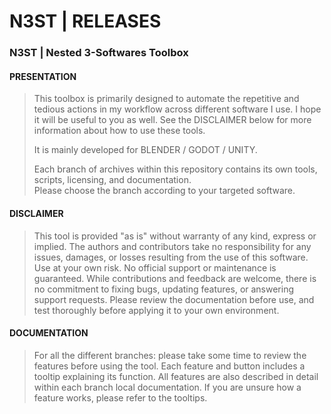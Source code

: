# N3ST | RELEASES

### N3ST | Nested 3-Softwares Toolbox

#### PRESENTATION
> This toolbox is primarily designed to automate the repetitive and tedious actions in my workflow across different software I use. I hope it will be useful to you as well. See the DISCLAIMER below for more information about how to use these tools.  
>  
> It is mainly developed for BLENDER / GODOT / UNITY.  
>  
> Each branch of archives within this repository contains its own tools, scripts, licensing, and documentation.  
> Please choose the branch according to your targeted software.  

#### DISCLAIMER
> This tool is provided "as is" without warranty of any kind, express or implied. The authors and contributors take no responsibility for any issues, damages, or losses resulting from the use of this software. Use at your own risk. No official support or maintenance is guaranteed. While contributions and feedback are welcome, there is no commitment to fixing bugs, updating features, or answering support requests. Please review the documentation before use, and test thoroughly before applying it to your own environment. 

#### DOCUMENTATION
> For all the different branches: please take some time to review the features before using the tool. Each feature and button includes a tooltip explaining its function. All features are also described in detail within each branch local documentation. If you are unsure how a feature works, please refer to the tooltips.
